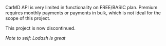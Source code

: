 CarMD API is very limited in functionality on FREE/BASIC plan. 
Premium requires monthly payments or payments in bulk, which is not ideal for the scope of this project. 

This project is now discontinued. 

*Note to self: Lodash is great*